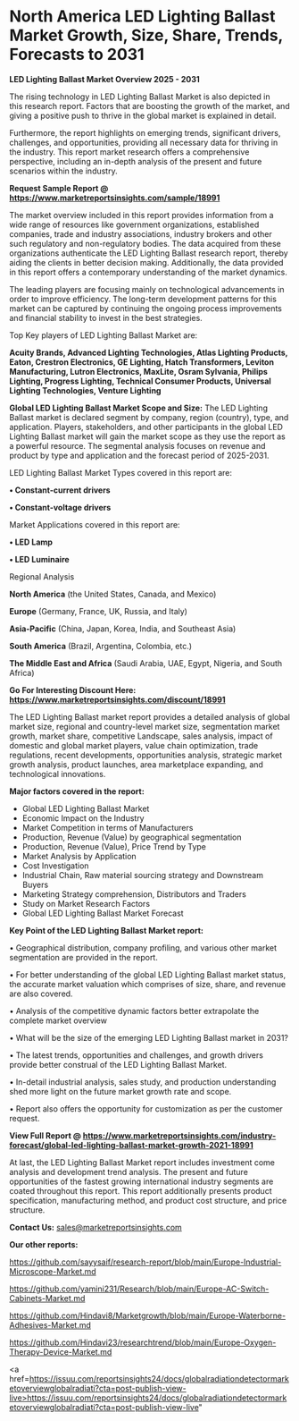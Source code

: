 # North America LED Lighting Ballast Market Growth, Size, Share, Trends, Forecasts to 2031

<Strong> LED Lighting Ballast Market Overview 2025 - 2031</strong>

The rising technology in LED Lighting Ballast Market is also depicted in this research report. Factors that are boosting the growth of the market, and giving a positive push to thrive in the global market is explained in detail.

Furthermore, the report highlights on emerging trends, significant drivers, challenges, and opportunities, providing all necessary data for thriving in the industry. This report market research offers a comprehensive perspective, including an in-depth analysis of the present and future scenarios within the industry.

<strong>Request Sample Report @ <a href=https://www.marketreportsinsights.com/sample/18991>https://www.marketreportsinsights.com/sample/18991</a></strong>

The market overview included in this report provides information from a wide range of resources like government organizations, established companies, trade and industry associations, industry brokers and other such regulatory and non-regulatory bodies. The data acquired from these organizations authenticate the LED Lighting Ballast research report, thereby aiding the clients in better decision making. Additionally, the data provided in this report offers a contemporary understanding of the market dynamics.

The leading players are focusing mainly on technological advancements in order to improve efficiency. The long-term development patterns for this market can be captured by continuing the ongoing process improvements and financial stability to invest in the best strategies.

Top Key players of LED Lighting Ballast Market are:

<strong>Acuity Brands, Advanced Lighting Technologies, Atlas Lighting Products, Eaton, Crestron Electronics, GE Lighting, Hatch Transformers, Leviton Manufacturing, Lutron Electronics, MaxLite, Osram Sylvania, Philips Lighting, Progress Lighting, Technical Consumer Products, Universal Lighting Technologies, Venture Lighting</strong>

<strong><b>Global LED Lighting Ballast Market Scope and Size:</b></strong>
The LED Lighting Ballast market is declared segment by company, region (country), type, and application. Players, stakeholders, and other participants in the global LED Lighting Ballast market will gain the market scope as they use the report as a powerful resource. The segmental analysis focuses on revenue and product by type and application and the forecast period of 2025-2031.

LED Lighting Ballast Market Types covered in this report are:

<strong>• Constant-current drivers

• Constant-voltage drivers</strong>

Market Applications covered in this report are:

<strong>• LED Lamp

• LED Luminaire</strong> 

Regional Analysis

<strong>North America</strong> (the United States, Canada, and Mexico)

<strong>Europe</strong> (Germany, France, UK, Russia, and Italy)

<strong>Asia-Pacific</strong> (China, Japan, Korea, India, and Southeast Asia)

<strong>South America</strong> (Brazil, Argentina, Colombia, etc.)

<strong>The Middle East and Africa</strong> (Saudi Arabia, UAE, Egypt, Nigeria, and South Africa)

<strong>Go For Interesting Discount Here: <a href=https://www.marketreportsinsights.com/discount/18991>https://www.marketreportsinsights.com/discount/18991</a></strong>

The LED Lighting Ballast market report provides a detailed analysis of global market size, regional and country-level market size, segmentation market growth, market share, competitive Landscape, sales analysis, impact of domestic and global market players, value chain optimization, trade regulations, recent developments, opportunities analysis, strategic market growth analysis, product launches, area marketplace expanding, and technological innovations.

<strong><b>Major factors covered in the report:</b></strong>
<ul>
  <li>Global LED Lighting Ballast Market </li>
  <li>Economic Impact on the Industry</li>
  <li>Market Competition in terms of Manufacturers</li>
  <li>Production, Revenue (Value) by geographical segmentation</li>
  <li>Production, Revenue (Value), Price Trend by Type</li>
  <li>Market Analysis by Application</li>
  <li>Cost Investigation</li>
  <li>Industrial Chain, Raw material sourcing strategy and Downstream Buyers</li>
  <li>Marketing Strategy comprehension, Distributors and Traders</li>
  <li>Study on Market Research Factors</li>
  <li>Global LED Lighting Ballast Market Forecast</li>
</ul>

<strong><b>Key Point of the LED Lighting Ballast Market report:</b></strong>

• Geographical distribution, company profiling, and various other market segmentation are provided in the report.

• For better understanding of the global LED Lighting Ballast market status, the accurate market valuation which comprises of size, share, and revenue are also covered.

• Analysis of the competitive dynamic factors better extrapolate the complete market overview

• What will be the size of the emerging LED Lighting Ballast market in 2031?

• The latest trends, opportunities and challenges, and growth drivers provide better construal of the LED Lighting Ballast Market.

• In-detail industrial analysis, sales study, and production understanding shed more light on the future market growth rate and scope.

• Report also offers the opportunity for customization as per the customer request.

<strong><b>View Full Report @ <a href=https://www.marketreportsinsights.com/industry-forecast/global-led-lighting-ballast-market-growth-2021-18991>https://www.marketreportsinsights.com/industry-forecast/global-led-lighting-ballast-market-growth-2021-18991</a></b></strong>


At last, the LED Lighting Ballast Market report includes investment come analysis and development trend analysis. The present and future opportunities of the fastest growing international industry segments are coated throughout this report. This report additionally presents product specification, manufacturing method, and product cost structure, and price structure.

<strong>Contact Us:</strong>
sales@marketreportsinsights.com

<strong>Our other reports:</strong>

<a href=https://github.com/sayysaif/research-report/blob/main/Europe-Industrial-Microscope-Market.md>https://github.com/sayysaif/research-report/blob/main/Europe-Industrial-Microscope-Market.md</a>

<a href=https://github.com/yamini231/Research/blob/main/Europe-AC-Switch-Cabinets-Market.md>https://github.com/yamini231/Research/blob/main/Europe-AC-Switch-Cabinets-Market.md</a>

<a href=https://github.com/Hindavi8/Marketgrowth/blob/main/Europe-Waterborne-Adhesives-Market.md>https://github.com/Hindavi8/Marketgrowth/blob/main/Europe-Waterborne-Adhesives-Market.md</a>

<a href=https://github.com/Hindavi23/researchtrend/blob/main/Europe-Oxygen-Therapy-Device-Market.md>https://github.com/Hindavi23/researchtrend/blob/main/Europe-Oxygen-Therapy-Device-Market.md</a>

<a href=https://issuu.com/reportsinsights24/docs/globalradiationdetectormarketoverviewglobalradiati?cta=post-publish-view-live>https://issuu.com/reportsinsights24/docs/globalradiationdetectormarketoverviewglobalradiati?cta=post-publish-view-live</a>"

